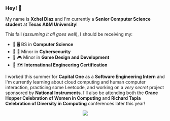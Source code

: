 ### Hey! 👋

My name is **Xchel Diaz** and I'm currently a **Senior Computer Science student** at **Texas A&M University**!

This fall (_assuming it all goes well_), I should be receiving my:
- 📜 🖥️ BS in **Computer Science**
- 📃 🔐 Minor in **Cybersecurity**
- 📃 🎮 Minor in **Game Design and Development**
- 📄 🗺️ **International Engineering Certification**

I worked this summer for **Capital One** as a **Software Engineering Intern** and I'm currently learning about cloud computing and human computer interaction, practicing some Leetcode, and working on a _very secret_ project sponsored by **National Instruments**. I'll also be attending both the **Grace Hopper Celebration of Women in Computing** and **Richard Tapia Celebration of Diversity in Computing** conferences later this year!

<p align="center">
  <img src="https://c.tenor.com/0ygiqFaX-ssAAAAM/bongo-cat-typing.gif" />
</p>

<!--
**ImTizzie/ImTizzie** is a ✨ _special_ ✨ repository because its `README.md` (this file) appears on your GitHub profile.

Here are some ideas to get you started:

- 🔭 I’m currently working on ...
- 🌱 I’m currently learning ...
- 👯 I’m looking to collaborate on ...
- 🤔 I’m looking for help with ...
- 💬 Ask me about ...
- 📫 How to reach me: ...
- 😄 Pronouns: ...
- ⚡ Fun fact: ...
-->
